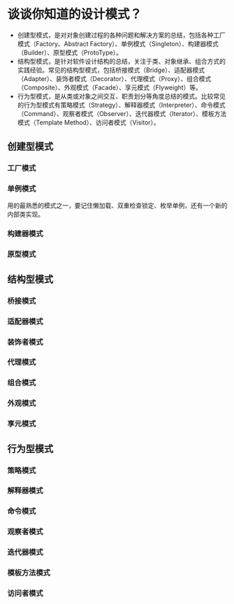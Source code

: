 # 谈谈你知道的设计模式？

- 创建型模式，是对对象创建过程的各种问题和解决方案的总结，包括各种工厂模式（Factory、Abstract Factory）、单例模式（Singleton）、构建器模式（Builder）、原型模式（ProtoType）。
- 结构型模式，是针对软件设计结构的总结，关注于类、对象继承、组合方式的实践经验。常见的结构型模式，包括桥接模式（Bridge）、适配器模式（Adapter）、装饰者模式（Decorator）、代理模式（Proxy）、组合模式（Composite）、外观模式（Facade）、享元模式（Flyweight）等。
- 行为型模式，是从类或对象之间交互、职责划分等角度总结的模式。比较常见的行为型模式有策略模式（Strategy）、解释器模式（Interpreter）、命令模式（Command）、观察者模式（Observer）、迭代器模式（Iterator）、模板方法模式（Template Method）、访问者模式（Visitor）。


## 创建型模式
### 工厂模式
### 单例模式

用的最熟悉的模式之一，要记住懒加载、双重检查锁定、枚举单例，还有一个新的内部类实现。



### 构建器模式
### 原型模式

## 结构型模式
### 桥接模式
### 适配器模式
### 装饰者模式
### 代理模式
### 组合模式
### 外观模式
### 享元模式

## 行为型模式

### 策略模式

### 解释器模式

### 命令模式

### 观察者模式

### 迭代器模式

### 模板方法模式

### 访问者模式
